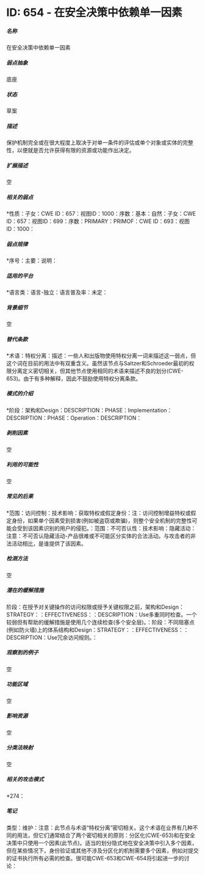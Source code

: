 # ID: 654 - 在安全决策中依赖单一因素
<h5>名称</h5>在安全决策中依赖单一因素
<h5>弱点抽象</h5>底座
<h5>状态</h5>草案
<h5>描述</h5>保护机制完全或在很大程度上取决于对单一条件的评估或单个对象或实体的完整性，以便就是否允许获得有限的资源或功能作出决定。
<h5>扩展描述</h5>空
<h5>相关的弱点</h5>*性质：子女：CWE ID：657：视图ID：1000：序数：基本：自然：子女：CWE ID：657：视图ID：699：序数：PRIMARY：PRIMOF：CWE ID：693：视图ID：1000：
<h5>弱点规律</h5>*序号：主要：说明：
<h5>适用的平台</h5>*语言类：语言-独立：语言普及率：未定：
<h5>背景细节</h5>空
<h5>替代条款</h5>*术语：特权分离：描述：一些人和出版物使用特权分离一词来描述这一弱点，但这个词在目前的用法中有双重含义。虽然该节点与Saltzer和Schroeder最初的权限分离定义密切相关，但其他节点使用相同的术语来描述不良的划分(CWE-653)。由于有多种解释，因此不鼓励使用特权分离条款。
<h5>模式的介绍</h5>*阶段：架构和Design：DESCRIPTION：PHASE：Implementation：DESCRIPTION：PHASE：Operation：DESCRIPTION：
<h5>剥削因素</h5>空
<h5>利用的可能性</h5>空
<h5>常见的后果</h5>*范围：访问控制：技术影响：获取特权或假定身份：注：访问控制增益特权或假定身份，如果单个因素受到损害(例如被盗窃或欺骗)，则整个安全机制的完整性可能会受到该因素识别的用户的侵犯。：范围：不可否认性：技术影响：隐藏活动：注意：不可否认隐藏活动-产品很难或不可能区分实体的合法活动。与攻击者的非法活动相比，是谁提供了该因素。
<h5>检测方法</h5>空
<h5>潜在的缓解措施</h5>阶段：在授予对关键操作的访问权限或授予关键权限之前，架构和Design：STRATEGY：：EFFECTIVENESS：：DESCRIPTION：Use多重同时检查。一个较弱但有帮助的缓解措施是使用几个连续检查(多个安全层)。：阶段：不同阻塞点(例如防火墙)上的体系结构和Design：STRATEGY：：EFFECTIVENESS：：DESCRIPTION：Use冗余访问规则。：
<h5>观察到的例子</h5>空
<h5>功能区域</h5>空
<h5>影响资源</h5>空
<h5>分类法映射</h5>空
<h5>相关的攻击模式</h5>*274：
<h5>笔记</h5>类型：维护：注意：此节点与术语“特权分离”密切相关。这个术语在业界有几种不同的用法，但它们通常结合了两个密切相关的原则：分区化(CWE-653)和在安全决策中只使用一个因素(此节点)。适当的划分隐式地在安全决策中引入多个因素，但在某些情况下，身份验证或其他不涉及分区化的机制需要多个因素，例如对提交的证书执行所有必需的检查。很可能CWE-653和CWE-654将引起进一步的讨论：

